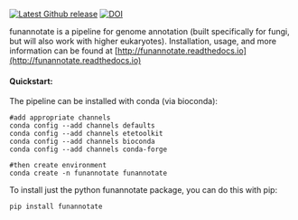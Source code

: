 [![Latest Github release](https://img.shields.io/github/release/nextgenusfs/funannotate.svg)](https://github.com/nextgenusfs/funannotate/releases/latest)
[![DOI](https://zenodo.org/badge/48254740.svg)](https://zenodo.org/badge/latestdoi/48254740)

funannotate is a pipeline for genome annotation (built specifically for fungi, but will also work with higher eukaryotes). Installation, usage, and more information can be found at [http://funannotate.readthedocs.io](http://funannotate.readthedocs.io)

#### Quickstart:

The pipeline can be installed with conda (via bioconda):
```
#add appropriate channels
conda config --add channels defaults
conda config --add channels etetoolkit
conda config --add channels bioconda
conda config --add channels conda-forge

#then create environment
conda create -n funannotate funannotate
```

To install just the python funannotate package, you can do this with pip:
```
pip install funannotate
```